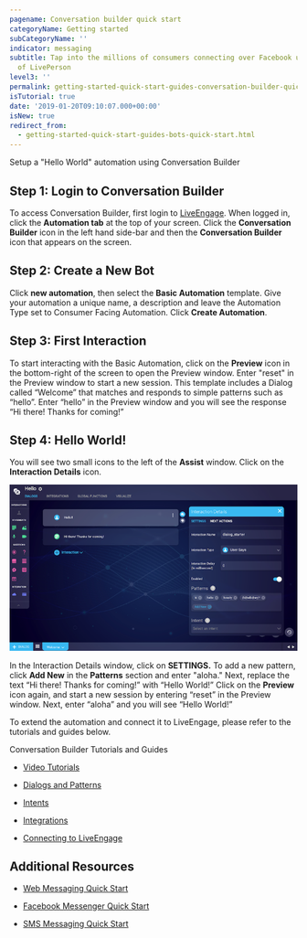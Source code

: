 ```yaml
---
pagename: Conversation builder quick start
categoryName: Getting started
subCategoryName: ''
indicator: messaging
subtitle: Tap into the millions of consumers connecting over Facebook using the power
  of LivePerson
level3: ''
permalink: getting-started-quick-start-guides-conversation-builder-quick-start.html
isTutorial: true
date: '2019-01-20T09:10:07.000+00:00'
isNew: true
redirect_from:
  - getting-started-quick-start-guides-bots-quick-start.html
---
```


Setup a "Hello World" automation using Conversation Builder

## Step 1: Login to Conversation Builder

To access Conversation Builder, first login to [LiveEngage](https://authentication.liveperson.net/). When logged in, click the **Automation tab** at the top of your screen. Click the **Conversation Builder** icon in the left hand side-bar and then the **Conversation Builder** icon that appears on the screen.

## Step 2: Create a New Bot

Click **new automation**, then select the **Basic Automation** template. Give your automation a unique name, a description and leave the Automation Type set to Consumer Facing Automation. Click **Create Automation**.

## Step 3: First Interaction

To start interacting with the Basic Automation, click on the **Preview** icon in the bottom-right of the screen to open the Preview window. Enter "reset" in the Preview window to start a new session. This template includes a Dialog called “Welcome” that matches and responds to simple patterns such as “hello”. Enter “hello” in the Preview window and you will see the response “Hi there! Thanks for coming!”

## Step 4: Hello World!

You will see two small icons to the left of the **Assist** window.  Click on the **Interaction Details** icon.

![image alt text](img/helloWorld.png)

In the Interaction Details window, click on **SETTINGS.** To add a new pattern, click **Add New** in the **Patterns** section and enter "aloha." Next, replace the text “Hi there! Thanks for coming!” with “Hello World!” Click on the **Preview** icon again, and start a new session by entering “reset” in the Preview window. Next, enter “aloha” and you will see “Hello World!”

To extend the automation and connect it to LiveEngage, please refer to the tutorials and guides below.

Conversation Builder Tutorials and Guides

* [Video Tutorials](https://developers.liveperson.com/conversation-builder-getting-started-0-video-tutorials.html)

* [Dialogs and Patterns](https://developers.liveperson.com/conversation-builder-getting-started-1-dialogs-and-patterns.html)

* [Intents](https://developers.liveperson.com/conversation-builder-getting-started-2-intents.html)

* [Integrations](https://developers.liveperson.com/conversation-builder-getting-started-3-integrations.html)

* [Connecting to LiveEngage](https://developers.liveperson.com/conversation-builder-getting-started-4-connect-to-liveengage.html)

## Additional Resources

* [Web Messaging Quick Start](https://knowledge.liveperson.com/getting-started-quick-start-guides-messaging-quick-start.html)

* [Facebook Messenger Quick Start](https://knowledge.liveperson.com/getting-started-quick-start-guides-facebook-messenger-quick-start.html)

* [SMS Messaging Quick Start](https://knowledge.liveperson.com/getting-started-quick-start-guides-twilio-sms-quick-start.html)
